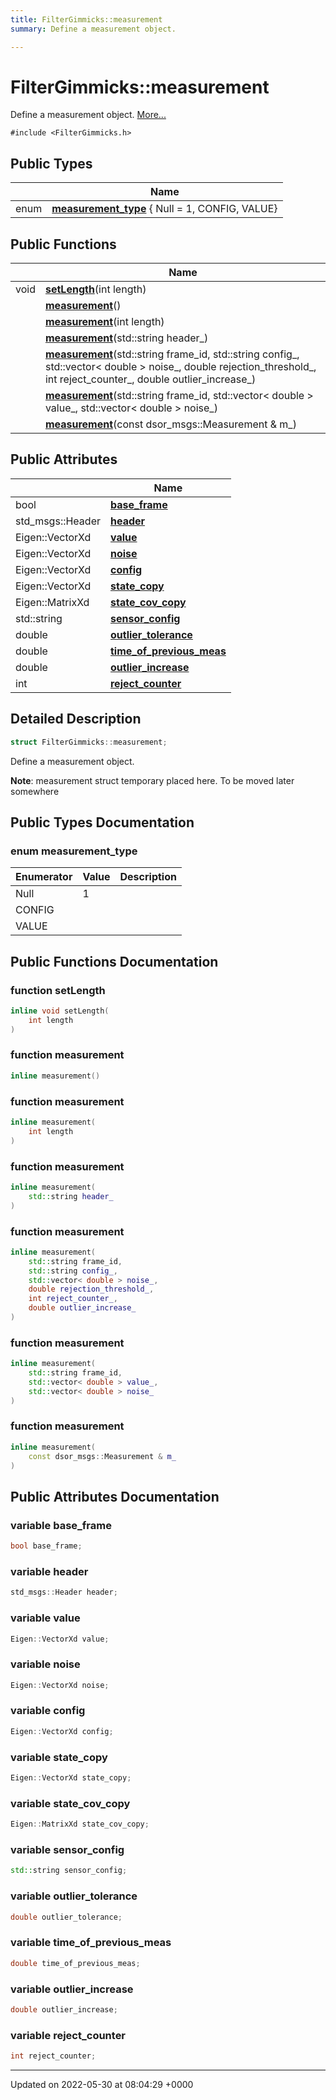 ```yaml
---
title: FilterGimmicks::measurement
summary: Define a measurement object. 

---
```


# FilterGimmicks::measurement



Define a measurement object.  [More...](#detailed-description)


`#include <FilterGimmicks.h>`

## Public Types

|                | Name           |
| -------------- | -------------- |
| enum| **[measurement_type](/medusa_base/api/markdown/medusa_nav/sensor_fusion/Classes/structFilterGimmicks_1_1measurement/#enum-measurement-type)** { Null = 1, CONFIG, VALUE} |

## Public Functions

|                | Name           |
| -------------- | -------------- |
| void | **[setLength](/medusa_base/api/markdown/medusa_nav/sensor_fusion/Classes/structFilterGimmicks_1_1measurement/#function-setlength)**(int length) |
| | **[measurement](/medusa_base/api/markdown/medusa_nav/sensor_fusion/Classes/structFilterGimmicks_1_1measurement/#function-measurement)**() |
| | **[measurement](/medusa_base/api/markdown/medusa_nav/sensor_fusion/Classes/structFilterGimmicks_1_1measurement/#function-measurement)**(int length) |
| | **[measurement](/medusa_base/api/markdown/medusa_nav/sensor_fusion/Classes/structFilterGimmicks_1_1measurement/#function-measurement)**(std::string header_) |
| | **[measurement](/medusa_base/api/markdown/medusa_nav/sensor_fusion/Classes/structFilterGimmicks_1_1measurement/#function-measurement)**(std::string frame_id, std::string config_, std::vector< double > noise_, double rejection_threshold_, int reject_counter_, double outlier_increase_) |
| | **[measurement](/medusa_base/api/markdown/medusa_nav/sensor_fusion/Classes/structFilterGimmicks_1_1measurement/#function-measurement)**(std::string frame_id, std::vector< double > value_, std::vector< double > noise_) |
| | **[measurement](/medusa_base/api/markdown/medusa_nav/sensor_fusion/Classes/structFilterGimmicks_1_1measurement/#function-measurement)**(const dsor_msgs::Measurement & m_) |

## Public Attributes

|                | Name           |
| -------------- | -------------- |
| bool | **[base_frame](/medusa_base/api/markdown/medusa_nav/sensor_fusion/Classes/structFilterGimmicks_1_1measurement/#variable-base-frame)**  |
| std_msgs::Header | **[header](/medusa_base/api/markdown/medusa_nav/sensor_fusion/Classes/structFilterGimmicks_1_1measurement/#variable-header)**  |
| Eigen::VectorXd | **[value](/medusa_base/api/markdown/medusa_nav/sensor_fusion/Classes/structFilterGimmicks_1_1measurement/#variable-value)**  |
| Eigen::VectorXd | **[noise](/medusa_base/api/markdown/medusa_nav/sensor_fusion/Classes/structFilterGimmicks_1_1measurement/#variable-noise)**  |
| Eigen::VectorXd | **[config](/medusa_base/api/markdown/medusa_nav/sensor_fusion/Classes/structFilterGimmicks_1_1measurement/#variable-config)**  |
| Eigen::VectorXd | **[state_copy](/medusa_base/api/markdown/medusa_nav/sensor_fusion/Classes/structFilterGimmicks_1_1measurement/#variable-state-copy)**  |
| Eigen::MatrixXd | **[state_cov_copy](/medusa_base/api/markdown/medusa_nav/sensor_fusion/Classes/structFilterGimmicks_1_1measurement/#variable-state-cov-copy)**  |
| std::string | **[sensor_config](/medusa_base/api/markdown/medusa_nav/sensor_fusion/Classes/structFilterGimmicks_1_1measurement/#variable-sensor-config)**  |
| double | **[outlier_tolerance](/medusa_base/api/markdown/medusa_nav/sensor_fusion/Classes/structFilterGimmicks_1_1measurement/#variable-outlier-tolerance)**  |
| double | **[time_of_previous_meas](/medusa_base/api/markdown/medusa_nav/sensor_fusion/Classes/structFilterGimmicks_1_1measurement/#variable-time-of-previous-meas)**  |
| double | **[outlier_increase](/medusa_base/api/markdown/medusa_nav/sensor_fusion/Classes/structFilterGimmicks_1_1measurement/#variable-outlier-increase)**  |
| int | **[reject_counter](/medusa_base/api/markdown/medusa_nav/sensor_fusion/Classes/structFilterGimmicks_1_1measurement/#variable-reject-counter)**  |

## Detailed Description

```cpp
struct FilterGimmicks::measurement;
```

Define a measurement object. 

**Note**: measurement struct temporary placed here. To be moved later somewhere 
## Public Types Documentation

### enum measurement_type

| Enumerator | Value | Description |
| ---------- | ----- | ----------- |
| Null | 1|   |
| CONFIG | |   |
| VALUE | |   |




## Public Functions Documentation

### function setLength

```cpp
inline void setLength(
    int length
)
```


### function measurement

```cpp
inline measurement()
```


### function measurement

```cpp
inline measurement(
    int length
)
```


### function measurement

```cpp
inline measurement(
    std::string header_
)
```


### function measurement

```cpp
inline measurement(
    std::string frame_id,
    std::string config_,
    std::vector< double > noise_,
    double rejection_threshold_,
    int reject_counter_,
    double outlier_increase_
)
```


### function measurement

```cpp
inline measurement(
    std::string frame_id,
    std::vector< double > value_,
    std::vector< double > noise_
)
```


### function measurement

```cpp
inline measurement(
    const dsor_msgs::Measurement & m_
)
```


## Public Attributes Documentation

### variable base_frame

```cpp
bool base_frame;
```


### variable header

```cpp
std_msgs::Header header;
```


### variable value

```cpp
Eigen::VectorXd value;
```


### variable noise

```cpp
Eigen::VectorXd noise;
```


### variable config

```cpp
Eigen::VectorXd config;
```


### variable state_copy

```cpp
Eigen::VectorXd state_copy;
```


### variable state_cov_copy

```cpp
Eigen::MatrixXd state_cov_copy;
```


### variable sensor_config

```cpp
std::string sensor_config;
```


### variable outlier_tolerance

```cpp
double outlier_tolerance;
```


### variable time_of_previous_meas

```cpp
double time_of_previous_meas;
```


### variable outlier_increase

```cpp
double outlier_increase;
```


### variable reject_counter

```cpp
int reject_counter;
```


-------------------------------

Updated on 2022-05-30 at 08:04:29 +0000